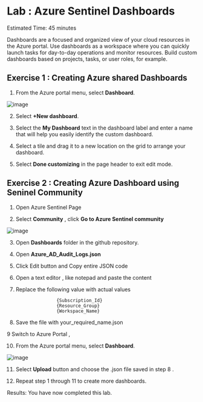 # Lab : Azure Sentinel Dashboards

Estimated Time: 45 minutes

Dashboards are a focused and organized view of your cloud resources in the Azure portal.
Use dashboards as a workspace where you can quickly launch tasks for day-to-day operations and monitor resources. 
Build custom dashboards based on projects, tasks, or user roles, for example.

## Exercise 1 : Creating Azure shared Dashboards

1. From the Azure portal menu, select **Dashboard**.

![image](https://user-images.githubusercontent.com/33748560/89714258-fbcecd00-d9ba-11ea-8b5b-a6aab75981a7.png)


2. Select **+New dashboard**.

3. Select the **My Dashboard** text in the dashboard label and enter a name that will help you easily identify the custom dashboard.

4. Select a tile and drag it to a new location on the grid to arrange your dashboard.

5. Select **Done customizing** in the page header to exit edit mode.

## Exercise 2 : Creating Azure Dashboard using Seninel Community

1. Open Azure Sentinel Page 

2. Select **Community** , click **Go to Azure Sentinel community**


![image](https://user-images.githubusercontent.com/33748560/89714549-143fe700-d9bd-11ea-9fd2-061d8ca28d88.png)



3. Open **Dashboards** folder in the github repository.

4. Open **Azure_AD_Audit_Logs.json** 

5. Click Edit button and Copy entire JSON code

6. Open a text editor , like notepad and paste  the content 

7. Replace the following value with actual values 

                      {Subscription_Id}
                      {Resource_Group}
                      {Workspace_Name}
                      
8. Save the file with your_required_name.json 
                     
9 Switch to Azure Portal , 

10. From the Azure portal menu, select **Dashboard**.

![image](https://user-images.githubusercontent.com/33748560/89714258-fbcecd00-d9ba-11ea-8b5b-a6aab75981a7.png)

11. Select **Upload** button and choose the .json file saved in step 8 .

12. Repeat step 1 through 11 to create more dashboards.








Results: You have now completed this lab.


                                          
              


